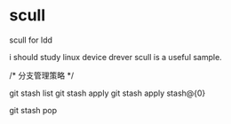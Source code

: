 # scull
scull for ldd

i should study linux device drever
scull is a useful sample.



/* 分支管理策略 */


 git stash list
 git stash apply
 git stash apply stash@{0}

 git stash pop

